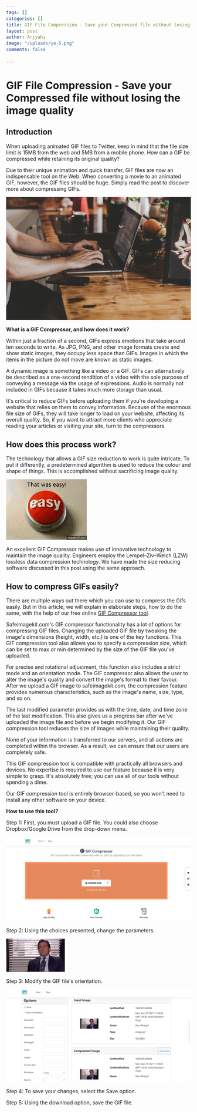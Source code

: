 ```yaml
---
tags: []
categories: []
title: GIF File Compression - Save your Compressed file without losing the image quality
layout: post
author: Arjyahi
image: "/uploads/yo-5.png"
comments: false

---
```

# **GIF File Compression - Save your Compressed file without losing the image quality**

## **Introduction**

When uploading animated GIF files to Twitter, keep in mind that the file size limit is 15MB from the web and 5MB from a mobile phone. How can a GIF be compressed while retaining its original quality?

Due to their unique animation and quick transfer, GIF files are now an indispensable tool on the Web. When converting a movie to an animated GIF, however, the GIF files should be huge. Simply read the post to discover more about compressing GIFs.

![](/uploads/pexels-eduardo-dutra-2115217.jpg)

**What is a GIF Compressor, and how does it work?**

Within just a fraction of a second, GIFs express emotions that take around ten seconds to write. As JPG, PNG, and other image formats create and show static images, they occupy less space than GIFs. Images in which the items in the picture do not move are known as static images.

A dynamic image is something like a video or a GIF. GIFs can alternatively be described as a one-second rendition of a video with the sole purpose of conveying a message via the usage of expressions. Audio is normally not included in GIFs because it takes much more storage than usual.

It's critical to reduce GIFs before uploading them if you're developing a website that relies on them to convey information. Because of the enormous file size of GIFs, they will take longer to load on your website, affecting its overall quality. So, if you want to attract more clients who appreciate reading your articles or visiting your site, turn to the compressors.

## **How does this process work?**

The technology that allows a GIF size reduction to work is quite intricate. To put it differently, a predetermined algorithm is used to reduce the colour and shape of things. This is accomplished without sacrificing image quality.

![](/uploads/easy-button-that-was-easy.gif)

An excellent GIF Compressor makes use of innovative technology to maintain the image quality. Engineers employ the Lempel–Ziv–Welch (LZW) lossless data compression technology. We have made the size reducing software discussed in this post using the same approach.

## **How to compress GIFs easily?**

There are multiple ways out there which you can use to compress the Gifs easily. But in this article, we will explain in elaborate steps, how to do the same, with the help of our free online [GIF Compressor tool](https://safeimagekit.com/compress-a-gif).

Safeimagekit.com's GIF compressor functionality has a lot of options for compressing GIF files. Changing the uploaded GIF file by tweaking the image's dimensions (height, width, etc.) is one of the key functions. This GIF compression tool also allows you to specify a compression size, which can be set to max or min determined by the size of the GIF file you've uploaded.

For precise and rotational adjustment, this function also includes a strict mode and an orientation mode. The GIF compressor also allows the user to alter the image's quality and convert the image's format to their favour. After we upload a GIF image to safeimagekit.com, the compression feature provides numerous characteristics, such as the image's name, size, type, and so on.

The last modified parameter provides us with the time, date, and time zone of the last modification. This also gives us a progress bar after we've uploaded the image file and before we begin modifying it. Our GIF compression tool reduces the size of images while maintaining their quality.

None of your information is transferred to our servers, and all actions are completed within the browser. As a result, we can ensure that our users are completely safe.

This GIF compression tool is compatible with practically all browsers and devices. No expertise is required to use our feature because it is very simple to grasp. It's absolutely free; you can use all of our tools without spending a dime.

Our GIF compression tool is entirely browser-based, so you won't need to install any other software on your device.

**How to use this tool?**

Step 1: First, you must upload a GIF file. You could also choose Dropbox/Google Drive from the drop-down menu.

![](/uploads/gif1.png)

Step 2: Using the choices presented, change the parameters.

![](/uploads/the-office.gif)

Step 3: Modify the GIF file's orientation.

![](/uploads/gif2.png)

Step 4: To save your changes, select the Save option.

Step 5: Using the download option, save the GIF file.